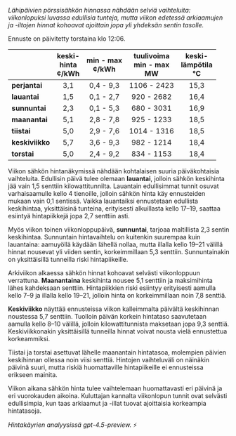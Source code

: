 *Lähipäivien pörssisähkön hinnassa nähdään selviä vaihteluita: viikonlopuksi luvassa edullisia tunteja, mutta viikon edetessä arkiaamujen ja -iltojen hinnat kohoavat ajoittain jopa yli yhdeksän sentin tasolle.*

Ennuste on päivitetty torstaina klo 12:06.

|             | keski-<br>hinta<br>¢/kWh | min - max<br>¢/kWh | tuulivoima<br>min - max<br>MW | keski-<br>lämpötila<br>°C |
|:------------|:------------------------:|:-------------------:|:----------------------------:|:-------------------------:|
| **perjantai**   |           3,1            |      0,4 - 9,3      |         1106 - 2423          |           15,3            |
| **lauantai**    |           1,5            |      0,1 - 2,7      |          920 - 2682          |           16,4            |
| **sunnuntai**   |           2,3            |      0,1 - 5,3      |          680 - 3031          |           16,9            |
| **maanantai**   |           5,1            |      2,8 - 7,8      |          925 - 1233          |           18,5            |
| **tiistai**     |           5,0            |      2,9 - 7,6      |         1014 - 1316          |           18,5            |
| **keskiviikko** |           5,7            |      3,6 - 9,3      |          982 - 1214          |           18,4            |
| **torstai**     |           5,0            |      2,4 - 9,2      |          834 - 1153          |           18,4            |

Viikon sähkön hintanäkymissä nähdään kohtalaisen suuria päiväkohtaisia vaihteluita. Edullisin päivä tulee olemaan **lauantai**, jolloin sähkön keskihinta jää vain 1,5 senttiin kilowattitunnilta. Lauantain edullisimmat tunnit osuvat varhaisaamulle kello 4 tienoille, jolloin sähkön hinta käy ennusteiden mukaan vain 0,1 sentissä. Vaikka lauantaiksi ennustetaan edullista keskihintaa, yksittäisinä tunteina, erityisesti alkuillasta kello 17–19, saattaa esiintyä hintapiikkejä jopa 2,7 senttiin asti.

Myös viikon toinen viikonloppupäivä, **sunnuntai**, tarjoaa maltillista 2,3 sentin keskihintaa. Sunnuntain hintavaihtelu on kuitenkin suurempaa kuin lauantaina: aamuyöllä käydään lähellä nollaa, mutta illalla kello 19–21 välillä hinnat nousevat yli viiden sentin, korkeimmillaan 5,3 senttiin. Sunnuntainakin on yksittäisillä tunneilla riski hintapiikeille.

Arkiviikon alkaessa sähkön hinnat kohoavat selvästi viikonloppuun verrattuna. **Maanantaina** keskihinta nousee 5,1 senttiin ja maksimihinta lähes kahdeksaan senttiin. Hintapiikkien riski esiintyy erityisesti aamulla kello 7–9 ja illalla kello 19–21, jolloin hinta on korkeimmillaan noin 7,8 senttiä.

**Keskiviikko** näyttää ennusteissa viikon kalleimmalta päivältä keskihinnan noustessa 5,7 senttiin. Tuolloin päivän korkein hintataso saavutetaan aamulla kello 8–10 välillä, jolloin kilowattitunnista maksetaan jopa 9,3 senttiä. Keskiviikkonakin yksittäisillä tunneilla hinnat voivat nousta vielä ennustettua korkeammiksi.

Tiistai ja torstai asettuvat lähelle maanantain hintatasoa, molempien päivien keskihinnan ollessa noin viisi senttiä. Hintojen vaihteluväli on näinäkin päivinä suuri, mutta riskiä huomattaville hintapiikeille ei ennusteissa erikseen mainita.

Viikon aikana sähkön hinta tulee vaihtelemaan huomattavasti eri päivinä ja eri vuorokauden aikoina. Kuluttajan kannalta viikonlopun tunnit ovat selvästi edullisimpia, kun taas arkiaamut ja -illat tuovat ajoittaisia korkeampia hintatasoja.

*Hintakäyrien analyysissä gpt-4.5-preview.* ⚡
